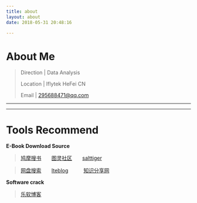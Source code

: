 ```yaml
---
title: about
layout: about
date: 2018-05-31 20:48:16

---
```


# About Me

> Direction  |  Data Analysis
>
> Location	|  Iflytek HeFei CN
>
> Email	|  295688471@qq.com

***

***

# Tools Recommend

**E-Book Download Source**

> [鸠摩搜书](https://www.jiumodiary.com/)　　[图灵社区](http://www.ituring.com.cn/)　　[salttiger](http://www.salttiger.com/)

> [网盘搜索](http://pansou.com/)　　[Iteblog](https://www.iteblog.com/archives/tag/ebooks/)　　　[知识分享网](http://www.java1234.com/a/javabook/)

**Software crack**

> [乐软博客](https://www.isharepc.com/)